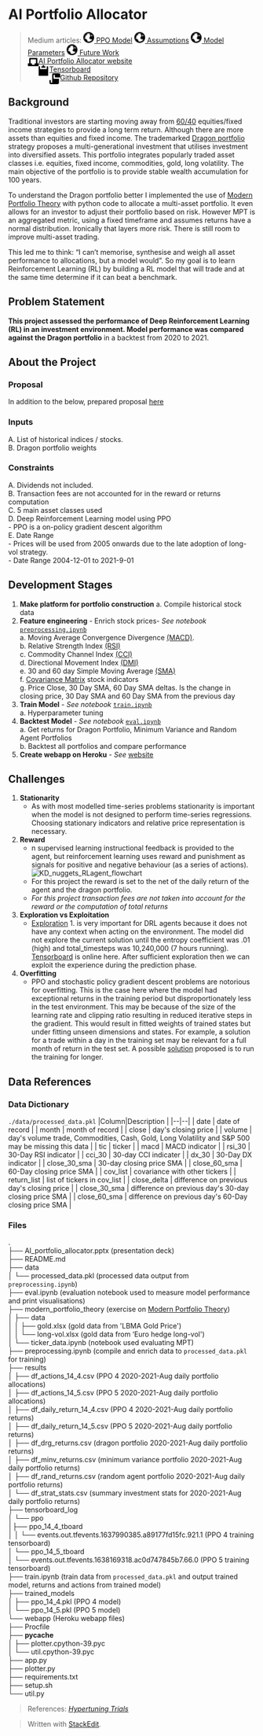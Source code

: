 ﻿
# AI Portfolio Allocator
> Medium articles:  [<img alt="medium articles" width="22px" src="https://raw.githubusercontent.com/iconic/open-iconic/master/svg/globe.svg" /> PPO Model](https://medium.com/@changjulian17/portfolio-allocation-reinforcement-learning-ppo-model-part-ii-56ecf76a941b)  [<img alt="medium articles" width="22px" src="https://raw.githubusercontent.com/iconic/open-iconic/master/svg/globe.svg" /> Assumptions](https://medium.com/@changjulian17/reinforcement-learning-ppo-in-an-investment-environment-c18b1bac29c4)  [<img alt="medium articles" width="22px" src="https://raw.githubusercontent.com/iconic/open-iconic/master/svg/globe.svg" /> Model Parameters](https://medium.com/@changjulian17/portfolio-allocation-reinforcement-learning-ppo-model-part-i-5cabd5aaaa93)   [<img alt="medium articles" width="22px" src="https://raw.githubusercontent.com/iconic/open-iconic/master/svg/globe.svg" /> Future Work](https://medium.com/@changjulian17/1e48ae290440)   
[<img align="left" alt="website" width="22px" src="https://raw.githubusercontent.com/iconic/open-iconic/master/svg/laptop.svg" />   AI Portfolio Allocator website ](https://ai-portfolio-allocator.herokuapp.com)  
[<img align="left" alt="medium articles" width="22px" src="https://raw.githubusercontent.com/iconic/open-iconic/master/svg/clipboard.svg" /> Tensorboard](https://tensorboard.dev/experiment/z20zIbr6TmSQ3vqUBTpkAw/#scalars)  
[<img align="left" alt="medium articles" width="22px" src="https://raw.githubusercontent.com/iconic/open-iconic/master/svg/script.svg" />  Github Repository](https://github.com/changjulian17/DataSciencePortfolio/tree/main/Investment_Portfolio)  

## Background 

Traditional investors are starting moving away from [60/40](https://www.gsam.com/content/gsam/us/en/individual/market-insights/gsam-connect/2021/is-the-60-40-dead.html) equities/fixed income strategies to provide a long term return. Although there are more assets than equities and fixed income. The trademarked [Dragon portfolio](https://www.artemiscm.com/artemis-dragon) strategy proposes a multi-generational investment that utilises investment into diversified assets. This portfolio integrates popularly traded asset classes i.e. equities, fixed income, commodities, gold, long volatility. The main objective of the portfolio is to provide stable wealth accumulation for 100 years.

To understand the Dragon portfolio better I implemented the use of [Modern Portfolio Theory](https://medium.com/@changjulian17/modern-portfolio-theory-with-python-f33c9f517cd4) with python code to allocate a multi-asset portfolio. It even allows for an investor to adjust their portfolio based on risk. However MPT is an aggregated metric, using a fixed timeframe and assumes returns have a normal distribution. Ironically that layers more risk. There is still room to improve multi-asset trading.

This led me to think: “I can’t memorise, synthesise and weigh all asset performance to allocations, but a model would”. So my goal is to learn Reinforcement Learning (RL) by building a RL model that will trade and  at the same time determine if it can beat a benchmark.

## Problem Statement
**This project assessed the performance of Deep Reinforcement Learning (RL) in an investment environment. Model performance was compared against the Dragon portfolio** in a backtest from 2020 to 2021.

## About the Project
### Proposal
In addition to the below, prepared  proposal [here](https://docs.google.com/document/d/1JTtCsagoKAtkpOO9RwbSwYwk30QeEvKvym455RIAzrU/edit?usp=sharing)
### Inputs
A. List of historical indices / stocks.  
B. Dragon portfolio weights  

### Constraints
A. Dividends not included.  
B. Transaction fees are not accounted for in the reward or returns computation  
C. 5 main asset classes used   
D. Deep Reinforcement Learning model using PPO  
	- PPO is a on-policy gradient descent algorithm  
E. Date Range   
	- Prices will be used from 2005 onwards due to the late adoption of long-vol strategy.  
	- Date Range 2004-12-01 to 2021-9-01  

## Development Stages
1. **Make platform for portfolio construction**
    a.  Compile historical stock data  
2. **Feature engineering** - Enrich stock prices- _See notebook_ [`preprocessing.ipynb`](https://github.com/changjulian17/DataSciencePortfolio/blob/main/Investment_Portfolio/preprocessing.ipynb)  
	a. Moving Average Convergence Divergence [(MACD)](https://www.google.com/url?sa=t&rct=j&q=&esrc=s&source=web&cd=&cad=rja&uact=8&ved=2ahUKEwiU_uHLxbz0AhUSheYKHUb7Dd8QtwJ6BAgNEAM&url=https%3A%2F%2Fwww.investopedia.com%2Fterms%2Fm%2Fmacd.asp&usg=AOvVaw2xh3SBw1WyNdcJ_481DNVi).  
	b. Relative Strength Index [(RSI)](https://www.google.com/url?sa=t&rct=j&q=&esrc=s&source=web&cd=&cad=rja&uact=8&ved=2ahUKEwiB1KX7xbz0AhXQ8HMBHb9QBRYQtwJ6BAgMEAM&url=https%3A%2F%2Fwww.investopedia.com%2Fterms%2Fr%2Frsi.asp&usg=AOvVaw03QeCun2Y2fpO4fA_ZaFMm)   
	c. Commodity Channel Index [(CCI)](https://www.investopedia.com/terms/c/commoditychannelindex.asp)  
	d. Directional Movement Index [(DMI)](https://www.investopedia.com/terms/d/dmi.asp)    
	e. 30 and 60 day Simple Moving Average [(SMA)](https://www.google.com/url?sa=t&rct=j&q=&esrc=s&source=web&cd=&cad=rja&uact=8&ved=2ahUKEwiGyrekxrz0AhUzILcAHcssDlIQFnoECAQQAQ&url=https%3A%2F%2Fwww.investopedia.com%2Fterms%2Fs%2Fsma.asp&usg=AOvVaw31NjSKUZgU0OJnxkj6nMf3)  
	f. [Covariance Matrix](https://www.investopedia.com/articles/financial-theory/11/calculating-covariance.asp) stock indicators  
	g. Price Close, 30 Day SMA, 60 Day SMA deltas. Is the change in closing price, 30 Day SMA and 60 Day SMA from the previous day  
3. **Train Model** - _See notebook_ [`train.ipynb`](https://github.com/changjulian17/DataSciencePortfolio/blob/main/Investment_Portfolio/train.ipynb)   
	a. Hyperparameter tuning  
4. **Backtest Model**  - _See notebook_ [`eval.ipynb`](https://github.com/changjulian17/DataSciencePortfolio/blob/main/Investment_Portfolio/eval.ipynb)  
	a. Get returns for Dragon Portfolio, Minimum Variance and Random Agent Portfolios  
	b. Backtest all portfolios and compare performance
5. **Create webapp on Heroku** - _See_ [website](http://ai-portfolio-allocator.herokuapp.com)  

## Challenges
1. **Stationarity**  
	- As with most modelled time-series problems stationarity is important when the model is not designed to perform time-series regressions. Choosing stationary indicators and relative price representation is necessary.  
2. **Reward**  
	- n supervised learning instructional feedback is provided to the agent, but reinforcement learning uses reward and punishment as signals for positive and negative behaviour (as a series of actions).  
![KD_nuggets_RLagent_flowchart](https://www.kdnuggets.com/images/reinforcement-learning-fig1-700.jpg)   
	-  For this project the reward is set to the net of the daily return of the agent and the dragon portfolio.  
	- _For this project transaction fees are not taken into account for the reward or the computation of total returns_  
3. **Exploration vs Exploitation**  
	- [Exploration](https://towardsdatascience.com/intuition-exploration-vs-exploitation-c645a1d37c7a) 1.  is very important for DRL agents because it does not have any context when acting on the environment. The model did not explore the current solution until the entropy coefficient was .01 (high) and total_timesteps was 10,240,000 (7 hours running). [Tensorboard](https://tensorboard.dev/experiment/z20zIbr6TmSQ3vqUBTpkAw/#scalars) is online here. After sufficient exploration then we can exploit the experience during the prediction phase.  
4. **Overfitting**  
	- PPO and stochastic policy gradient descent problems are notorious for overfitting. This is the case here where the model had exceptional returns in the training period but disproportionately less in the test environment. This may be because of the size of the learning rate and clipping ratio resulting in reduced iterative steps in the gradient. This would result in fitted weights of trained states but under fitting unseen dimensions and states. For example, a solution for a trade within a day in the training set may be relevant for a full month of return in the test set. A possible [solution](https://arxiv.org/abs/1907.06704) proposed is to run the training for longer.  

## Data References
### Data Dictionary
`./data/processed_data.pkl`
|Column|Description |
|--|--|
| date | date of record |
| month | month of record |
| close | day's closing price |
| volume | day's volume trade, Commodities, Cash, Gold, Long Volatility and S&P 500 may be missing this data |
| tic | ticker |
| macd | MACD indicator |
| rsi_30 | 30-Day RSI indicator |
| cci_30 | 30-day CCI indicater |
| dx_30 | 30-Day DX indicator |
| close_30_sma | 30-day closing price SMA |
| close_60_sma | 60-Day closing price SMA |
| cov_list | covariance with other tickers |
| return_list | list of tickers in cov_list |
| close_delta | difference on previous day's closing price |
| close_30_sma | difference on previous day's 30-day closing price SMA |
| close_60_sma | difference on previous day's 60-Day closing price SMA |

###  Files  
.  
├── AI_portfolio_allocator.pptx (presentation deck)  
├── README.md  
├── data  
│ └── processed_data.pkl  (processed data output from `preprocessing.ipynb`)  
├── eval.ipynb  (evaluation notebook used to measure model performance and print visualisations)  
├── modern_portfolio_theory (exercise on [Modern Portfolio Theory](https://medium.com/@changjulian17/modern-portfolio-theory-with-python-f33c9f517cd4))   
│ ├── data  
│ │ ├── gold.xlsx  (gold data from 'LBMA Gold Price')  
│ │ └── long-vol.xlsx  (gold data from ‘Euro hedge long-vol')  
│ └── ticker_data.ipynb  (notebook used evaluating MPT)  
├── preprocessing.ipynb  (compile and enrich data to `processed_data.pkl` for training)  
├── results  
│ ├── df_actions_14_4.csv  (PPO 4 2020-2021-Aug daily portfolio allocations)  
│ ├── df_actions_14_5.csv  (PPO 5 2020-2021-Aug daily portfolio allocations)  
│ ├── df_daily_return_14_4.csv  (PPO 4 2020-2021-Aug daily portfolio returns)  
│ ├── df_daily_return_14_5.csv  (PPO 5 2020-2021-Aug daily portfolio returns)  
│ ├── df_drg_returns.csv  (dragon portfolio 2020-2021-Aug daily portfolio returns)  
│ ├── df_minv_returns.csv  (minimum variance portfolio 2020-2021-Aug daily portfolio returns)  
│ ├── df_rand_returns.csv  (random agent portfolio 2020-2021-Aug daily portfolio returns)  
│ └── df_strat_stats.csv  (summary investment stats for 2020-2021-Aug daily portfolio returns)  
├── tensorboard_log  
│ └── ppo  
│├── ppo_14_4_tboard  
│ │ └── events.out.tfevents.1637990385.a89177fd15fc.921.1  (PPO 4 training tensorboard)  
│ └── ppo_14_5_tboard  
│       └── events.out.tfevents.1638169318.ac0d747845b7.66.0  (PPO 5 training tensorboard)  
├── train.ipynb  (train data from `processed_data.pkl` and output trained model, returns and actions from trained model)  
├── trained_models  
│ ├── ppo_14_4.pkl  (PPO 4 model)  
│ └── ppo_14_5.pkl  (PPO 5 model)  
└── webapp  (Heroku webapp files)  
├── Procfile  
├── __pycache__  
│ ├── plotter.cpython-39.pyc  
│ └── util.cpython-39.pyc  
├── app.py  
├── plotter.py  
├── requirements.txt  
├── setup.sh  
└── util.py

> References:
> [_Hypertuning Trials_](https://docs.google.com/spreadsheets/d/1toUbJDoz3u-xMWY5XidHJymkxXeWRiPZ0whZxIAiyvo/edit?usp=sharing)

> Written with [StackEdit](https://stackedit.io/).

